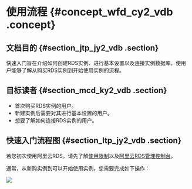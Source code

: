 # 使用流程 {#concept_wfd_cy2_vdb .concept}

## 文档目的 {#section_jtp_jy2_vdb .section}

快速入门旨在介绍如何创建RDS实例、进行基本设置以及连接实例数据库，使用户能够了解从购买RDS实例到开始使用实例的流程。

## 目标读者 {#section_mcd_ky2_vdb .section}

-   首次购买RDS实例的用户。
-   新建实例后需要对其进行基本设置的用户。
-   想要了解如何连接RDS实例的用户。

## 快速入门流程图 {#section_ltp_jy2_vdb .section}

若您初次使用阿里云RDS，请先了解[使用限制](cn.zh-CN/快速入门MySQL版/使用限制.md#)以及[阿里云RDS管理控制台](https://help.aliyun.com/document_detail/26126.html)。

通常，从新购实例到可以开始使用实例，您需要完成如下操作：

![](http://static-aliyun-doc.oss-cn-hangzhou.aliyuncs.com/assets/img/7813/1776_zh-CN.png)

